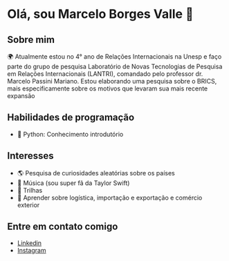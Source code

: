# Olá, sou Marcelo Borges Valle 👋

## Sobre mim
🌍 Atualmente estou no 4° ano de Relações Internacionais na Unesp e faço parte do grupo de pesquisa Laboratório de Novas Tecnologias de Pesquisa em Relações Internacionais (LANTRI), comandado pelo professor dr. Marcelo Passini Mariano. Estou elaborando uma pesquisa sobre o BRICS, mais especificamente sobre os motivos que levaram sua mais recente expansão

## Habilidades de programação
- 🐍 Python: Conhecimento introdutório

## Interesses
- 🌎 Pesquisa de curiosidades aleatórias sobre os países
- 🎵 Música (sou super fã da Taylor Swift)
- 🥾 Trilhas
- 🚢 Aprender sobre logística, importação e exportação e comércio exterior

## Entre em contato comigo
- [Linkedin](https://www.linkedin.com/in/marcelo-borges-valle/)
- [Instagram](https://www.instagram.com/marcelo_valle/)

